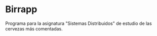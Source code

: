 # Birrapp
Programa para la asignatura "Sistemas Distribuidos" de estudio de las cervezas más comentadas.

